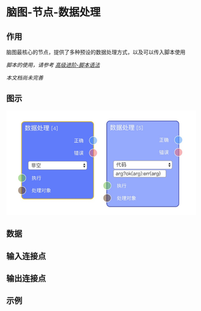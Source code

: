 # 脑图-节点-数据处理

## 作用

脑图最核心的节点，提供了多种预设的数据处理方式，以及可以传入脚本使用

*脚本的使用，请参考 [高级进阶-脚本语法](https://github.com/vi77/eeg/blob/master/doc/%E9%AB%98%E7%BA%A7%E8%BF%9B%E9%98%B6/%E8%84%9A%E6%9C%AC%E8%AF%AD%E6%B3%95.md)*

*本文档尚未完善*

## 图示

![节点图](https://raw.githubusercontent.com/vi77/eeg/master/images/node/handle.png)

## 数据



## 输入连接点



## 输出连接点



## 示例

